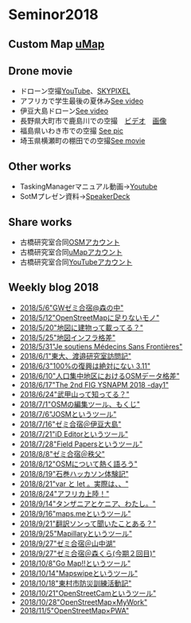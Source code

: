 # Seminor2018

## Custom Map [uMap](https://umap.openstreetmap.fr/ja/user/AYAME_AGU/)

## Drone movie
* ドローン空撮[YouTube](https://www.youtube.com/channel/UCBzJK-q1JFZiT4_YsPxSwsw)、[SKYPIXEL](https://www.skypixel.com/users/a-13e-pon)
* アフリカで学生最後の夏休み[See video](https://youtu.be/0rHb6UES92A)
* 伊豆大島ドローン[See video](https://youtu.be/I_GAsEBtfyg)
* 長野県大町市で鹿島川での空撮　[ビデオ](https://www.facebook.com/ayame.otsuki/videos/1086672491474133/?t=20)　[画像](https://user-images.githubusercontent.com/13360878/40784397-880d6cc0-6520-11e8-8ef9-86030a7cf567.jpg)  
* 福島県いわき市での空撮 [See pic](https://www.skypixel.com/users/a-13e-pon)
* 埼玉県横瀬町の棚田での空撮[See movie](https://www.youtube.com/watch?v=qJAtC3ScgeA)

## Other works
* TaskingManagerマニュアル動画→[Youtube](https://www.youtube.com/watch?v=-tkZym5L0KI&feature=youtu.be)
* SotMプレゼン資料→[SpeakerDeck](https://speakerdeck.com/ayameo/sotm-agu?slide=1)

## Share works
* 古橋研究室合同[OSMアカウント](https://www.openstreetmap.org/user/furuhashilab)
* 古橋研究室合同[uMapアカウント](https://umap.openstreetmap.fr/ja/user/furuhashilab/)
* 古橋研究室合同[YouTubeアカウント](https://www.youtube.com/channel/UC7ibSx7RwsxQPGjHX0ab5TQ)



## Weekly blog 2018
* [2018/5/6"GWゼミ合宿@森の中"](https://medium.com/furuhashilab/gw%E3%82%BC%E3%83%9F%E5%90%88%E5%AE%BF-%E5%A4%A7%E7%94%BA-%E6%A3%AE%E3%81%8F%E3%82%89-92703323d298)
* [2018/5/12"OpenStreetMapに足りないモノ"](https://medium.com/furuhashilab/openstreetmap%E3%81%AB%E8%B6%B3%E3%82%8A%E3%81%AA%E3%81%84%E3%83%A2%E3%83%8E-e1bf1853e5ce)
* [2018/5/20"地図に建物って載ってる？"](https://medium.com/furuhashilab/%E5%9C%B0%E5%9B%B3%E3%81%AB%E5%BB%BA%E7%89%A9%E3%81%A3%E3%81%A6%E8%BC%89%E3%81%A3%E3%81%A6%E3%81%9F%E3%81%A3%E3%81%91-4c78e7bb5fab)
* [2018/5/25"地図インフラ格差"](https://medium.com/furuhashilab/%E5%9C%B0%E5%9B%B3%E3%82%A4%E3%83%B3%E3%83%95%E3%83%A9%E6%A0%BC%E5%B7%AE-3d6c58bb629a)
* [2018/5/31"Je soutiens Médecins Sans Frontières"](https://medium.com/furuhashilab/je-soutiens-m%C3%A9decins-sans-fronti%C3%A8res-ea8dcdd72e5a)
* [2018/6/1"東大、渡邉研究室訪問記"](https://medium.com/furuhashilab/%E6%9D%B1%E5%A4%A7-%E6%B8%A1%E9%82%89%E7%A0%94%E7%A9%B6%E5%AE%A4%E8%A8%AA%E5%95%8F%E8%A8%98-3f154802c90c)
* [2018/6/3"100%の復興は絶対にない 3.11"](https://medium.com/furuhashilab/100-%E3%81%AE%E5%BE%A9%E8%88%88%E3%81%AF%E7%B5%B6%E5%AF%BE%E3%81%AB%E3%81%AA%E3%81%84-3-11-92764b0c11d2)
* [2018/6/10"人口集中地区におけるOSMデータ格差"](https://medium.com/furuhashilab/%E4%BA%BA%E5%8F%A3%E5%AF%86%E9%9B%86%E5%9C%B0%E3%81%AB%E3%81%8A%E3%81%91%E3%82%8Bosm%E3%83%87%E3%83%BC%E3%82%BF%E6%A0%BC%E5%B7%AE-3a051e7e77df)
* [2018/6/17"The 2nd FIG YSNAPM 2018 -day1"](https://medium.com/furuhashilab/the-2nd-fig-ysnapm-2018-day1-a384ff1f5656)
* [2018/6/24"武甲山って知ってる？"](https://medium.com/furuhashilab/%E6%AD%A6%E7%94%B2%E5%B1%B1%E3%81%A3%E3%81%A6%E7%9F%A5%E3%81%A3%E3%81%A6%E3%82%8B-96f16e6d815d)
* [2018/7/1"OSMの編集ツール、もくじ"](https://medium.com/furuhashilab/osm%E3%81%AE%E7%B7%A8%E9%9B%86%E3%83%84%E3%83%BC%E3%83%AB-%E3%82%82%E3%81%8F%E3%81%98-b47d3410fe4f)
* [2018/7/6"JOSMというツール"](https://medium.com/furuhashilab/josm%E3%81%A8%E3%81%84%E3%81%86%E3%83%84%E3%83%BC%E3%83%AB-4e07cac389af)
* [2018/7/16"ゼミ合宿＠伊豆大島"](https://medium.com/furuhashilab/%E3%82%BC%E3%83%9F%E5%90%88%E5%AE%BF-%E4%BC%8A%E8%B1%86%E5%A4%A7%E5%B3%B6-88ed09b33fa7)
* [2018/7/21"iD Editorというツール"](https://medium.com/furuhashilab/id-editor%E3%81%A8%E3%81%84%E3%81%86%E3%83%84%E3%83%BC%E3%83%AB-3ceb80c62367)
* [2018/7/28"Field Papersというツール"](https://medium.com/furuhashilab/field-papers%E3%81%A8%E3%81%84%E3%81%86%E3%83%84%E3%83%BC%E3%83%AB-d655b79e0360)
* [2018/8/8"ゼミ合宿＠秩父"](https://medium.com/furuhashilab/%E3%82%BC%E3%83%9F%E5%90%88%E5%AE%BF-%E7%A7%A9%E7%88%B6-cf6ed6f1022)
* [2018/8/12"OSMについて熱く語ろう"](https://medium.com/furuhashilab/osm%E3%81%AB%E3%81%A4%E3%81%84%E3%81%A6%E7%86%B1%E3%81%8F%E8%AA%9E%E3%82%8D%E3%81%86-fed7fd193ecf)
* [2018/8/19"石巻ハッカソン体験記"](https://medium.com/furuhashilab/%E7%9F%B3%E5%B7%BB%E3%83%8F%E3%83%83%E3%82%AB%E3%82%BD%E3%83%B3%E4%BD%93%E9%A8%93%E8%A8%98-8b062126346b)
* [2018/8/21"var と let 。実際は、、"](https://medium.com/furuhashilab/var-%E3%81%A8-let-%E5%AE%9F%E9%9A%9B%E3%81%AF-b538bd1d5218)
* [2018/8/24"アフリカ上陸！"](https://medium.com/furuhashilab/%E3%82%A2%E3%83%95%E3%83%AA%E3%82%AB%E4%B8%8A%E9%99%B8-43b91d544cca?source=linkShare-b4a6d6b116a9-1535053859)
* [2018/9/14"タンザニアとケニア、わたし。"](https://medium.com/furuhashilab/%E3%82%BF%E3%83%B3%E3%82%B6%E3%83%8B%E3%82%A2%E3%81%A8%E3%82%B1%E3%83%8B%E3%82%A2-%E3%82%8F%E3%81%9F%E3%81%97-92c393ed3c4e)
* [2018/9/16"maps.meというツール"](https://medium.com/furuhashilab/maps-me%E3%81%A8%E3%81%84%E3%81%86%E3%83%84%E3%83%BC%E3%83%AB-eb086f2a6d06)
* [2018/9/21"翻訳ソンって聞いたことある？"](https://medium.com/furuhashilab/%E7%BF%BB%E8%A8%B3%E3%82%BD%E3%83%B3%E3%81%A3%E3%81%A6%E8%81%9E%E3%81%84%E3%81%9F%E3%81%93%E3%81%A8%E3%81%82%E3%82%8B-9c88133463b)
* [2018/9/25"Mapillaryというツール"](https://medium.com/furuhashilab/mapillary%E3%81%A8%E3%81%84%E3%81%86%E3%83%84%E3%83%BC%E3%83%AB-e6f19c6fb668)
* [2018/9/27"ゼミ合宿＠山中湖"](https://medium.com/@a.13e.pon/%E3%82%BC%E3%83%9F%E5%90%88%E5%AE%BF-%E5%B1%B1%E4%B8%AD%E6%B9%96-a3df819e1789)
* [2018/9/27"ゼミ合宿＠森くら(今期２回目)"](https://medium.com/furuhashilab/%E3%82%BC%E3%83%9F%E5%90%88%E5%AE%BF-%E6%A3%AE%E3%81%8F%E3%82%89-%E4%BB%8A%E6%9C%9F%EF%BC%92%E5%9B%9E%E7%9B%AE-376a67a531b1)
* [2018/10/8"Go Map!!というツール"](https://medium.com/furuhashilab/go-map-%E3%81%A8%E3%81%84%E3%81%86%E3%83%84%E3%83%BC%E3%83%AB-70a42718689f)
* [2018/10/14"Mapswipeというツール"](https://medium.com/furuhashilab/mapswipe%E3%81%A8%E3%81%84%E3%81%86%E3%83%84%E3%83%BC%E3%83%AB-15111f661782)
* [2018/10/18"東村市防災訓練活動記"](https://medium.com/furuhashilab/%E6%9D%B1%E6%9D%91%E5%B8%82%E9%98%B2%E7%81%BD%E8%A8%93%E7%B7%B4%E6%B4%BB%E5%8B%95%E8%A8%98-6b3e52ef5a16)
* [2018/10/21"OpenStreetCamというツール"](https://medium.com/furuhashilab/openstreetcam%E3%81%A8%E3%81%84%E3%81%86%E3%83%84%E3%83%BC%E3%83%AB-b3369e5d960a)
* [2018/10/28"OpenStreetMap×MyWork"](https://medium.com/furuhashilab/openstreetmap-mywork-49a9219d6928)
* [2018/11/5"OpenStreetMap×PWA"](https://medium.com/furuhashilab/openstreetmap-pwa-cbed8bbe2218)
